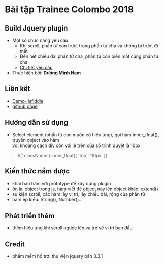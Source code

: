 # Bài tập Trainee Colombo 2018  
## Build Jquery plugin
- Một số chức năng yêu cầu:
    - Khi scroll, phần tử con trượt trong phần tử cha và không bị trượt đi mất 
    - Đến hết chiều dài phần tử cha, phần tử con biến mất cùng phần tử cha
    - [Chi tiết yêu cầu ](https://github.com/colombo-trainee/trainee_2018/blob/master/frontend/jquery_plugin.md)
- Thực hiện bởi: **Dương Minh Nam**  

## Liên kết
- [Demo- jsfiddle](https://jsfiddle.net/mogp9tjf/10/)
- [github page](https://duongnam99.github.io/build-plugin-jquery/)

## Hướng dẫn sử dụng    
- Select element (phần tử con muốn có hiệu ứng), gọi hàm inner_float(), truyền object vào hàm  
vd: khoảng cách div con với lề trên của sổ trình duyệt là 10px:
> $('.className').inner_float({
>    'top': '10px'
> })
## Kiến thức nắm được  
- khai báo hàm với prototype để xây dựng plugin
- ôn lại object trong js, hàm viết đè object này lên object khác: extend()
- sự kiện scroll, các hàm lấy vị trí, lấy chiều dài, rộng của phần tử
- hàm ép kiểu: String(), Number()...

## Phát triển thêm
- thêm hiệu ứng khi scroll ngược lên và trở về vị trí ban đầu

## Credit
- phầm mềm hỗ trợ: thư viện jquery bản 3.3.1
